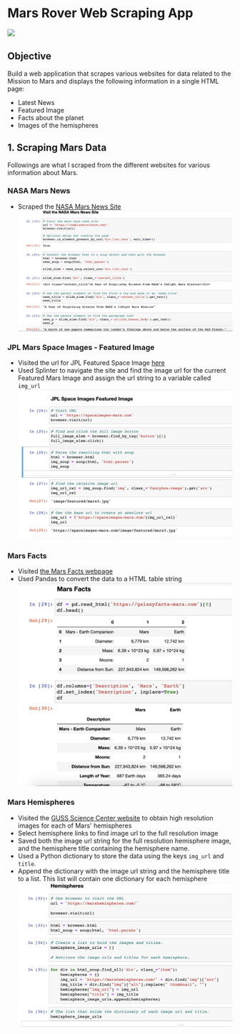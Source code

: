 # Mars Rover Web Scraping App
<img src='https://www.bitou.net/wp-content/uploads/sites/3/2020/11/mission-to-mars_Header-1366x546.jpg'>

## Objective
Build a web application that scrapes various websites for data related to the Mission to Mars and displays the following information in a single HTML page:
* Latest News
* Featured Image
* Facts about the planet
* Images of the hemispheres

## 1. Scraping Mars Data
Followings are what I scraped from the different websites for various information about Mars.

### NASA Mars News 
* Scraped the [NASA Mars News Site](https://redplanetscience.com)
![](mission_to_mars/images/Title_Text.png)

### JPL Mars Space Images - Featured Image
* Visited the url for JPL Featured Space Image [here](https://spaceimages-mars.com)
* Used Splinter to navigate the site and find the image url for the current Featured Mars Image and assign the url string to a variable called `img_url`
![](mission_to_mars/images/Feature_Image.png)

### Mars Facts
* Visited [the Mars Facts webpage](https://galaxyfacts-mars.com/)
* Used Pandas to convert the data to a HTML table string
![](mission_to_mars/images/Mars_Facts.png)

### Mars Hemispheres
* Visited the [GUSS Science Center website](https://marshemispheres.com/) to obtain high resolution images for each of Mars' hemispheres
* Select hemisphere links to find image url to the full resolution image
* Saved both the image url string for the full resolution hemisphere image, and the hemisphere title containing the hemisphere name.
* Used a Python dictionary to store the data using the keys `img_url` and `title`.
* Append the dictionary with the image url string and the hemisphere title to a list. This list will contain one dictionary for each hemisphere
![](mission_to_mars/images/Mars_Hemispheres.png)
